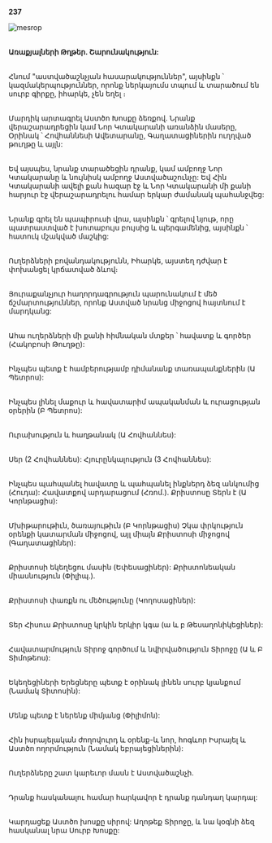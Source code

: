 **237**

![mesrop](https://volamar.ru/audio_video/foto/01/detbible/B490.BMP)

\
**Առաքյալների Թղթեր. Շարունակություն:**

\
Հնում "աստվածաշնչյան հասարակություններ", այսինքն ՝ կազմակերպություններ, որոնք ներկայումս տպում և տարածում են սուրբ գիրքը, իհարկե, չեն եղել ։

\
Մարդիկ արտագրել Աստծո Խոսքը ձեռքով. Նրանք վերաշարադրեցին կամ Նոր Կտակարանի առանձին մասերը, Օրինակ ՝ Հովհաննեսի Ավետարանը, Գաղատացիներին ուղղված թուղթը և այլն:

\
Եվ այսպես, նրանք տարածեցին դրանք, կամ ամբողջ Նոր Կտակարանը և նույնիսկ ամբողջ Աստվածաշունչը: Եվ Հին Կտակարանի ավելի քան հազար էջ և Նոր Կտակարանի մի քանի հարյուր էջ վերաշարադրելու համար երկար ժամանակ պահանջվեց:

\
Նրանք գրել են պապիրուսի վրա, այսինքն ՝ գրելով նյութ, որը պատրաստված է խոտաբույս բույսից և պերգամենից, այսինքն ՝ հատուկ մշակված մաշկից:

\
Ուղերձների բովանդակությունն, Իհարկե, այստեղ դժվար է փոխանցել կրճատված ձևով։

\
Յուրաքանչյուր հաղորդագրություն պարունակում է մեծ ճշմարտություններ, որոնք Աստված նրանց միջոցով հայտնում է մարդկանց:

\
Ահա ուղերձների մի քանի հիմնական մտքեր ՝ հավատք և գործեր (Հակոբոսի Թուղթը):

\
Ինչպես պետք է համբերությամբ դիմանանք տառապանքներին (Ա Պետրոս):

\
Ինչպես լինել մաքուր և հավատարիմ ապականման և ուրացության օրերին (Բ Պետրոս):

\
Ուրախություն և հաղթանակ (Ա Հովհաննես):

\
Սեր (2 Հովհաննես): Հյուրընկալություն (3 Հովհաննես):

\
Ինչպես պահպանել հավատը և պահպանել ինքներդ ձեզ անկումից (Հուդա): Հավատքով արդարացում (Հռոմ.). Քրիստոսը Տերն է (Ա Կորնթացիս):

\
Մխիթարութիւն, ծառայութիւն (Բ Կորնթացիս) Չկա փրկություն օրենքի կատարման միջոցով, այլ միայն Քրիստոսի միջոցով (Գաղատացիներ):

\
Քրիստոսի եկեղեցու մասին (Եփեսացիներ): Քրիստոնեական միասնություն (Փիլիպ.).

\
Քրիստոսի փառքն ու մեծությունը (Կողոսացիներ):

\
Տեր Հիսուս Քրիստոսը կրկին երկիր կգա (ա և բ Թեսաղոնիկեցիներ):

\
Հավատարմություն Տիրոջ գործում և նվիրվածություն Տիրոջը (Ա և Բ Տիմոթեոս):

\
Եկեղեցիների Երեցները պետք է օրինակ լինեն սուրբ կյանքում (Նամակ Տիտոսին):

\
Մենք պետք է ներենք միմյանց (Փիլիմոն):

\
Հին իսրայելական ժողովուրդ և օրենք-և նոր, հոգևոր Իսրայել և Աստծո ողորմություն (Նամակ եբրայեցիներին):

\
Ուղերձները շատ կարեւոր մասն է Աստվածաշնչի.

\
Դրանք հասկանալու համար հարկավոր է դրանք դանդաղ կարդալ:

\
Կարդացեք Աստծո խոսքը սիրով: Աղոթեք Տիրոջը, և նա կօգնի ձեզ հասկանալ նրա Սուրբ Խոսքը:
